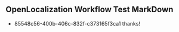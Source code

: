 ## OpenLocalization Workflow Test MarkDown
* 85548c56-400b-406c-832f-c373165f3ca1 thanks!

<!--HONumber=Sep16_HO1-->


